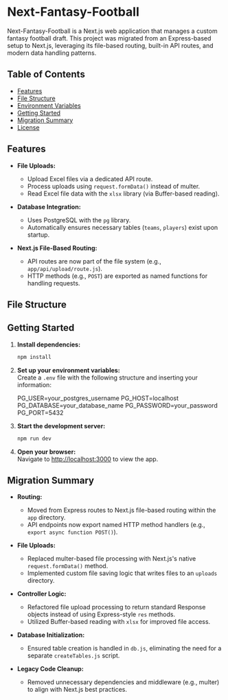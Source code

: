 # Next-Fantasy-Football

Next-Fantasy-Football is a Next.js web application that manages a custom fantasy football draft. This project was migrated from an Express-based setup to Next.js, leveraging its file-based routing, built-in API routes, and modern data handling patterns.

## Table of Contents

- [Features](#features)
- [File Structure](#file-structure)
- [Environment Variables](#environment-variables)
- [Getting Started](#getting-started)
- [Migration Summary](#migration-summary)
- [License](#license)

## Features

- **File Uploads:**

  - Upload Excel files via a dedicated API route.
  - Process uploads using `request.formData()` instead of multer.
  - Read Excel file data with the `xlsx` library (via Buffer-based reading).

- **Database Integration:**

  - Uses PostgreSQL with the `pg` library.
  - Automatically ensures necessary tables (`teams`, `players`) exist upon startup.

- **Next.js File-Based Routing:**
  - API routes are now part of the file system (e.g., `app/api/upload/route.js`).
  - HTTP methods (e.g., `POST`) are exported as named functions for handling requests.

## File Structure

## Getting Started

1. **Install dependencies:**

   ```bash
   npm install
   ```

2. **Set up your environment variables:**  
   Create a `.env` file with the following structure and inserting your information:

   PG_USER=your_postgres_username
   PG_HOST=localhost
   PG_DATABASE=your_database_name
   PG_PASSWORD=your_password
   PG_PORT=5432

3. **Start the development server:**

   ```bash
   npm run dev
   ```

4. **Open your browser:**  
   Navigate to [http://localhost:3000](http://localhost:3000) to view the app.

## Migration Summary

- **Routing:**

  - Moved from Express routes to Next.js file-based routing within the `app` directory.
  - API endpoints now export named HTTP method handlers (e.g., `export async function POST()`).

- **File Uploads:**

  - Replaced multer-based file processing with Next.js's native `request.formData()` method.
  - Implemented custom file saving logic that writes files to an `uploads` directory.

- **Controller Logic:**

  - Refactored file upload processing to return standard Response objects instead of using Express-style `res` methods.
  - Utilized Buffer-based reading with `xlsx` for improved file access.

- **Database Initialization:**

  - Ensured table creation is handled in `db.js`, eliminating the need for a separate `createTables.js` script.

- **Legacy Code Cleanup:**
  - Removed unnecessary dependencies and middleware (e.g., multer) to align with Next.js best practices.
